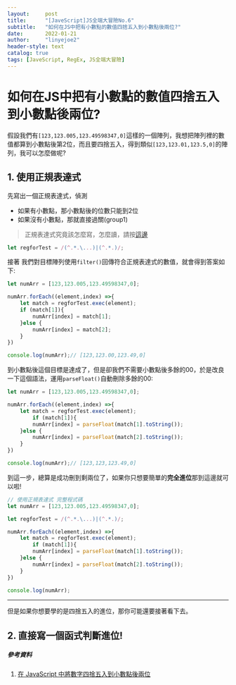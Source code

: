 ```yaml
---
layout:     post
title:      "[JaveScript]JS全端大冒險No.6"
subtitle:   "如何在JS中把有小數點的數值四捨五入到小數點後兩位?"
date:       2022-01-21
author:     "linyejoe2"
header-style: text
catalog: true
tags: [JaveScript, RegEx, JS全端大冒險]
---
```


#  如何在JS中把有小數點的數值四捨五入到小數點後兩位?

假設我們有`[123,123.005,123.49598347,0]`這樣的一個陣列，我想把陣列裡的數值都算到小數點後第2位，而且要四捨五入，得到類似`[123,123.01,123.5,0]`的陣列，我可以怎麼做呢?
<!--more-->


## 1. 使用正規表達式

先寫出一個正規表達式，偵測
+ 如果有小數點，那小數點後的位數只能到2位
+ 如果沒有小數點，那就直接過關(group1)
> 正規表達式究竟該怎麼寫，怎麼讀，請按[這邊](#//TODO)

```javascript
let regforTest = /(^.*.\...)|(^.*.)/;
```

接著 我們對目標陣列使用`filter()`回傳符合正規表達式的數值，就會得到答案如下:

```js
let numArr = [123,123.005,123.49598347,0];

numArr.forEach((element,index) =>{
    let match = regforTest.exec(element);
    if (match[1]){
        numArr[index] = match[1];
    }else {
        numArr[index] = match[2];
    }
})

console.log(numArr);// [123,123.00,123.49,0]
```

到小數點後這個目標是達成了，但是卻我們不需要小數點後多餘的00，於是改良一下這個語法，運用`parseFloat()`自動刪除多餘的00:
```js
let numArr = [123,123.005,123.49598347,0];

numArr.forEach((element,index) =>{
    let match = regforTest.exec(element);
        if (match[1]){
        numArr[index] = parseFloat(match[1].toString());
    }else {
        numArr[index] = parseFloat(match[2].toString());
    }
})

console.log(numArr);// [123,123,123.49,0]
```
到這一步，總算是成功刪到剩兩位了，如果你只想要簡單的**完全進位**那到這邊就可以啦!

```js
// 使用正規表達式 完整程式碼
let numArr = [123,123.005,123.49598347,0];

let regforTest = /(^.*.\...)|(^.*.)/;

numArr.forEach((element,index) =>{
    let match = regforTest.exec(element);
        if (match[1]){
        numArr[index] = parseFloat(match[1].toString());
    }else {
        numArr[index] = parseFloat(match[2].toString());
    }
})

console.log(numArr);
```

--------------
但是如果你想要學的是四捨五入的進位，那你可能還要接著看下去。

## 2. 直接寫一個函式判斷進位!

<!-- TODO -->

##### 參考資料
1. [在 JavaScript 中將數字四捨五入到小數點後兩位](https://www.delftstack.com/zh-tw/howto/javascript/javascript-round-to-2-decimal-places/)